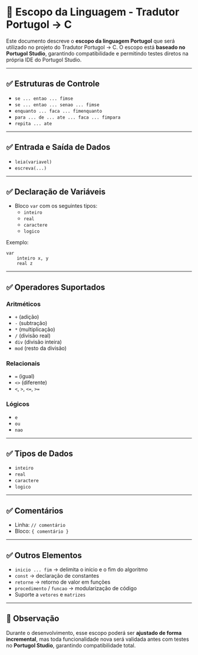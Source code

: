 # 📘 Escopo da Linguagem - Tradutor Portugol → C

Este documento descreve o **escopo da linguagem Portugol** que será utilizado no projeto do Tradutor Portugol → C. O escopo está **baseado no Portugol Studio**, garantindo compatibilidade e permitindo testes diretos na própria IDE do Portugol Studio.

---

## ✅ Estruturas de Controle

- `se ... entao ... fimse`
- `se ... entao ... senao ... fimse`
- `enquanto ... faca ... fimenquanto`
- `para ... de ... ate ... faca ... fimpara`
- `repita ... ate`

---

## ✅ Entrada e Saída de Dados

- `leia(variavel)`
- `escreva(...)`

---

## ✅ Declaração de Variáveis

- Bloco `var` com os seguintes tipos:
  - `inteiro`
  - `real`
  - `caractere`
  - `logico`

Exemplo:
```portugol
var
    inteiro x, y
    real z
```

---

## ✅ Operadores Suportados

### Aritméticos
- `+` (adição)
- `-` (subtração)
- `*` (multiplicação)
- `/` (divisão real)
- `div` (divisão inteira)
- `mod` (resto da divisão)

### Relacionais
- `=` (igual)
- `<>` (diferente)
- `<`, `>`, `<=`, `>=`

### Lógicos
- `e`
- `ou`
- `nao`

---

## ✅ Tipos de Dados

- `inteiro`
- `real`
- `caractere`
- `logico`

---

## ✅ Comentários

- Linha: `// comentário`
- Bloco: `{ comentário }`

---

## ✅ Outros Elementos

- `inicio ... fim` → delimita o início e o fim do algoritmo
- `const` → declaração de constantes
- `retorne` → retorno de valor em funções
- `procedimento` / `funcao` → modularização de código
- Suporte a `vetores` e `matrizes`

---

## 🔎 Observação

Durante o desenvolvimento, esse escopo poderá ser **ajustado de forma incremental**, mas toda funcionalidade nova será validada antes com testes no **Portugol Studio**, garantindo compatibilidade total.


